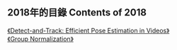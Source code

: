 ## 2018年的目錄 Contents of 2018

[《Detect-and-Track: Efficient Pose Estimation in Videos》](October/26.md)  
[《Group Normalization》](October/31.md)
